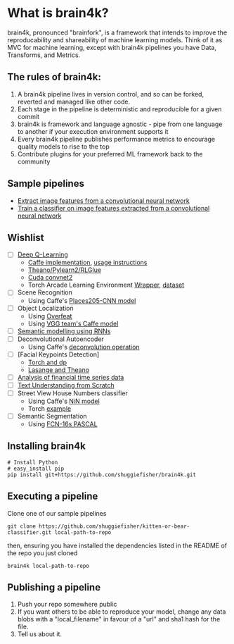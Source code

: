 # What is brain4k?


brain4k, pronounced "brainfork", is a framework that intends to improve the reproducability and
shareability of machine learning models.  Think of it as MVC for machine learning,
except with brain4k pipelines you have Data, Transforms, and Metrics.

## The rules of brain4k:

1. A brain4k pipeline lives in version control, and so can be forked, reverted and managed like other code.
2. Each stage in the pipeline is deterministic and reproducible for a given commit
3. brain4k is framework and language agnostic - pipe from one language to another if your execution environment supports it
4. Every brain4k pipeline publishes performance metrics to encourage quality models to rise to the top
5. Contribute plugins for your preferred ML framework back to the community

## Sample pipelines

- [Extract image features from a convolutional neural network](https://github.com/shuggiefisher/imagenet-feature-extraction)
- [Train a classifier on image features extracted from a convolutional neural network](https://github.com/shuggiefisher/kitten-or-bear-classifier)

## Wishlist

- [ ] [Deep Q-Learning](http://arxiv.org/abs/1312.5602)
    - [Caffe implementation](https://github.com/muupan/dqn-in-the-caffe), [usage instructions](https://07702394979592392565.googlegroups.com/attach/d260fdddad68707c/Setting%20up%20dqn%20in%20the%20caffe.txt?part=0.1&view=1&vt=ANaJVrEc3jdo1TwRSa-SAn_HMQyXt7wEOs6v__bZ7N-vBdfFZ7iEPO_b0-jfYsGGlm9EbtSbJQEzXKTDndV2S7ttzk9ccdSDckdWp5pjiE9DmR5jfIPUCrc)
    - [Theano/Pylearn2/RLGlue](https://github.com/spragunr/deep_q_rl)
    - [Cuda convnet2](https://github.com/kristjankorjus/Replicating-DeepMind)
    - Torch Arcade Learning Environment [Wrapper](https://github.com/fidlej/alewrap), [dataset](https://github.com/fidlej/aledataset)
- [ ] Scene Recognition
    - Using Caffe's [Places205-CNN model](https://github.com/BVLC/caffe/wiki/Model-Zoo)
- [ ] Object Localization
    - Using [Overfeat](https://github.com/sermanet/OverFeat)
    - Using [VGG team's Caffe model](http://www.robots.ox.ac.uk/~vgg/research/very_deep/)
- [ ] [Semantic modelling using RNNs](https://github.com/IndicoDataSolutions/Passage)
- [ ] Deconvolutional Autoencoder
    - Using Caffe's [deconvolution operation](https://github.com/BVLC/caffe/pull/1615)
- [ ] [Facial Keypoints Detection]
    - [Torch and dp](http://dp.readthedocs.org/en/latest/facialkeypointstutorial/index.html)
    - [Lasange and Theano](http://danielnouri.org/notes/2014/12/17/using-convolutional-neural-nets-to-detect-facial-keypoints-tutorial/)
- [ ] [Analysis of financial time series data](http://www.stuartreid.co.za/regression-analysis-using-python-statsmodels-and-quandl/)
- [ ] [Text Understanding from Scratch](http://arxiv.org/abs/1502.01710)
- [ ] Street View House Numbers classifier
    - Using Caffe's [NiN model](https://gist.github.com/mavenlin/e56253735ef32c3c296d)
    - Torch [example](https://github.com/torch/demos/blob/master/train-on-housenumbers/train-on-housenumbers.lua)
- [ ] Semantic Segmentation
    - Using [FCN-16s PASCAL](https://gist.github.com/longjon/d24098e083bec05e456e#file-readme-md)


## Installing brain4k

```
# Install Python
# easy_install pip
pip install git+https://github.com/shuggiefisher/brain4k.git
```

## Executing a pipeline

Clone one of our sample pipelines

```git clone https://github.com/shuggiefisher/kitten-or-bear-classifier.git local-path-to-repo```

then, ensuring you have installed the dependencies listed in the README of the repo you just cloned

```brain4k local-path-to-repo```

## Publishing a pipeline

1. Push your repo somewhere public
2. If you want others to be able to reproduce your model, change any data blobs with a "local_filename" in favour of a "url" and sha1 hash for the file.
3. Tell us about it.


